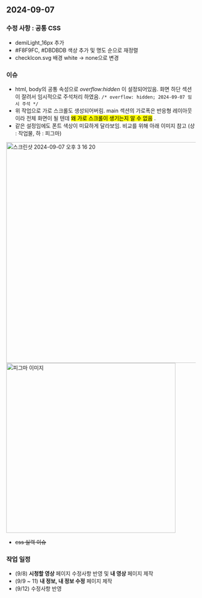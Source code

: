## 2024-09-07  
### 수정 사항 : 공통 CSS

- demiLight_16px 추가
- #F8F9FC, #DBDBDB 색상 추가 및 명도 순으로 재정렬
- checkIcon.svg 배경 white → none으로 변경

### 이슈

- html, body의 공통 속성으로 *overflow:hidden* 이 설정되어있음. 화면 하단 섹션이 잘려서 임시적으로 주석처리 하였음. `/* overflow: hidden; 2024-09-07 임시 주석 */`
- 위 작업으로 가로 스크롤도 생성되어버림. main 섹션의 가로폭은 반응형 레이아웃이라 전체 화면이 될 텐데 <mark>왜 가로 스크롤이 생기는지 알 수 없음</mark> <span style="font-size: 2px;">help..!</span>
- 같은 설정임에도 폰트 색상이 미묘하게 달라보임. 비교를 위해 아래 이미지 참고 (상 : 작업물, 하 : 피그마)
<img width="585" alt="스크린샷 2024-09-07 오후 3 16 20" src="https://github.com/user-attachments/assets/ac80482a-340d-4579-8f69-382b1b84f49c">
<img width="450" alt="피그마 이미지" src="https://github.com/user-attachments/assets/515bb3d8-23c6-4f45-9217-be56ca268008">


- ~~css 실력 이슈~~

### 작업 일정

- (9/8) **시청할 영상** 페이지 수정사항 반영 및 **내 영상** 페이지 제작
- (9/9 ~ 11) **내 정보, 내 정보 수정** 페이지 제작
- (9/12) 수정사항 반영

